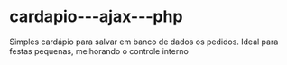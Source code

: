 # cardapio---ajax---php
Simples cardápio para salvar em banco de dados os pedidos. Ideal para festas pequenas, melhorando o controle interno
